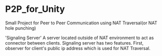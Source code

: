 # P2P_for_Unity

Small Project for Peer to Peer Communication using NAT Traversal(or NAT hole punching)

'Signaling Server'
A server located outside of NAT environment to act as connector between clients.
Signaling server has two features.
First, observer for client's public ip address which is used for NAT Traversal.
